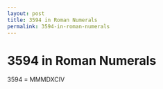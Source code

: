 ```yaml
---
layout: post
title: 3594 in Roman Numerals
permalink: 3594-in-roman-numerals
---
```


# 3594 in Roman Numerals

3594 = MMMDXCIV
